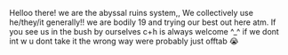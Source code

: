 Helloo there! we are the abyssal ruins system,, We collectively use he/they/it generally!! we are bodily 19 and trying our best out here atm. If you see us in the bush by ourselves c+h is always welcome ^_^ 
if we dont int w u dont take it the wrong way were probably just offtab :sob:

<!--
**shatteredsaline/shatteredsaline** is a ✨ _special_ ✨ repository because its `README.md` (this file) appears on your GitHub profile.

Here are some ideas to get you started:

- 🔭 I’m currently working on ...
- 🌱 I’m currently learning ...
- 👯 I’m looking to collaborate on ...
- 🤔 I’m looking for help with ...
- 💬 Ask me about ...
- 📫 How to reach me: ...
- 😄 Pronouns: ...
- ⚡ Fun fact: ...
-->
